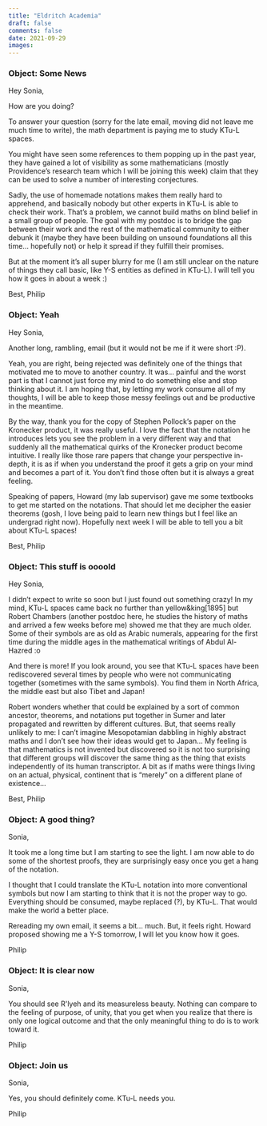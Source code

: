 ```yaml
---
title: "Eldritch Academia"
draft: false
comments: false
date: 2021-09-29
images:
---
```


### Object: Some News

Hey Sonia,

How are you doing?

To answer your question (sorry for the late email, moving did not leave me much time to write), the math department is paying me to study KTu-L spaces.

You might have seen some references to them popping up in the past year, they have gained a lot of visibility as some mathematicians (mostly Providence’s research team which I will be joining this week) claim that they can be used to solve a number of interesting conjectures. 

Sadly, the use of homemade notations makes them really hard to apprehend, and basically nobody but other experts in KTu-L is able to check their work.
That’s a problem, we cannot build maths on blind belief in a small group of people. The goal with my postdoc is to bridge the gap between their work and the rest of the mathematical community to either debunk it (maybe they have been building on unsound foundations all this time… hopefully not) or help it spread if they fulfill their promises.

But at the moment it’s all super blurry for me (I am still unclear on the nature of things they call basic, like Y-S entities as defined in KTu-L). I will tell you how it goes in about a week :)

Best,
Philip

### Object: Yeah

Hey Sonia,

Another long, rambling, email (but it would not be me if it were short :P).

Yeah, you are right, being rejected was definitely one of the things that motivated me to move to another country. It was… painful and the worst part is that I cannot just force my mind to do something else and stop thinking about it. I am hoping that, by letting my work consume all of my thoughts, I will be able to keep those messy feelings out and be productive in the meantime.

By the way, thank you for the copy of Stephen Pollock’s paper on the Kronecker product, it was really useful. I love the fact that the notation he introduces lets you see the problem in a very different way and that suddenly all the mathematical quirks of the Kronecker product become intuitive. I really like those rare papers that change your perspective in-depth, it is as if when you understand the proof it gets a grip on your mind and becomes a part of it. You don’t find those often but it is always a great feeling.

Speaking of papers, Howard (my lab supervisor) gave me some textbooks to get me started on the notations. That should let me decipher the easier theorems (gosh, I love being paid to learn new things but I feel like an undergrad right now). Hopefully next week I will be able to tell you a bit about KTu-L spaces!

Best,
Philip

### Object: This stuff is oooold

Hey Sonia,

I didn’t expect to write so soon but I just found out something crazy! In my mind, KTu-L spaces came back no further than yellow&king[1895] but Robert Chambers (another postdoc here, he studies the history of maths and arrived a few weeks before me) showed me that they are much older. Some of their symbols are as old as Arabic numerals, appearing for the first time during the middle ages in the mathematical writings of Abdul Al-Hazred :o

And there is more! If you look around, you see that KTu-L spaces have been rediscovered several times by people who were not communicating together (sometimes with the same symbols). You find them in North Africa, the middle east but also Tibet and Japan!

Robert wonders whether that could be explained by a sort of common ancestor, theorems, and notations put together in Sumer and later propagated and rewritten by different cultures.
But, that seems really unlikely to me: I can’t imagine Mesopotamian dabbling in highly abstract maths and I don’t see how their ideas would get to Japan...
My feeling is that mathematics is not invented but discovered so it is not too surprising that different groups will discover the same thing as the thing that exists independently of its human transcriptor. A bit as if maths were things living on an actual, physical, continent that is “merely” on a different plane of existence...

Best,
Philip

### Object: A good thing?

Sonia,

It took me a long time but I am starting to see the light. I am now able to do some of the shortest proofs, they are surprisingly easy once you get a hang of the notation.

I thought that I could translate the KTu-L notation into more conventional symbols but now I am starting to think that it is not the proper way to go. Everything should be consumed, maybe replaced (?), by KTu-L. That would make the world a better place.

Rereading my own email, it seems a bit... much. But, it feels right. Howard proposed showing me a Y-S tomorrow, I will let you know how it goes.

Philip

### Object: It is clear now

Sonia,

You should see R'lyeh and its measureless beauty. Nothing can compare to the feeling of purpose, of unity, that you get when you realize that there is only one logical outcome and that the only meaningful thing to do is to work toward it.

Philip

### Object: Join us

Sonia,

Yes, you should definitely come. KTu-L needs you.

Philip


